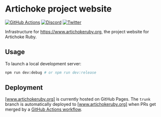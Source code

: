 # Artichoke project website

[![GitHub Actions](https://github.com/artichoke/www.artichokeruby.org/workflows/CI/badge.svg)](https://github.com/artichoke/www.artichokeruby.org/actions)
[![Discord](https://img.shields.io/discord/607683947496734760)](https://discord.gg/QCe2tp2)
[![Twitter](https://img.shields.io/twitter/follow/artichokeruby?label=Follow&style=social)](https://twitter.com/artichokeruby)

Infrastructure for <https://www.artichokeruby.org>, the project website for
Artichoke Ruby.

## Usage

To launch a local development server:

```sh
npm run dev:debug # or npm run dev:release
```

## Deployment

[www.artichokeruby.org] is currently hosted on GitHub Pages. The `trunk` branch
is automatically deployed to [www.artichokeruby.org] when PRs get merged by a
[GitHub Actions workflow][deploy-workflow].

[www.artichokeruby.org]: https://www.artichokeruby.org/
[deploy-workflow]: .github/workflows/ci.yaml
